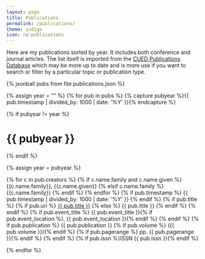```yaml
---
layout: page
title: Publications
permalink: /publications/
theme: indigo
icon: rw:publications
---
```


Here are my publications sorted by year. It includes both conference and
journal articles. The list itself is imported from the [CUED Publications
Database](http://publications.eng.cam.ac.uk/) which may be more up to date and
is more use if you want to search or filter by a particular topic or
publication type.

{% jsonball pubs from file publications.json %}

{% assign year = "" %}
{% for pub in pubs %}
  {% capture pubyear %}{{ pub.timestamp | divided_by: 1000 | date: '%Y' }}{% endcapture %}

  {% if pubyear != year %}
# {{ pubyear }}
  {% endif %}

  {% assign year = pubyear %}

  <p><pub-reference>
    <pub-authors>
      {% for c in pub.creators %}
        {% if c.name.family and c.name.given %}
          <pub-author>{{c.name.family}}, {{c.name.given}}</pub-author>
        {% elsif c.name.family %}
          <pub-author>{{c.name.family}}</pub-author>
        {% endif %}
      {% endfor %}
    </pub-authors>
    {% if pub.timestamp %}
      <pub-date>{{ pub.timestamp | divided_by: 1000 | date: '%Y' }}</pub-date>
    {% endif %}
    {% if pub.title %}
      {% if pub.uri %}
        <pub-title><a href="{{pub.uri}}">{{ pub.title }}</a></pub-title>
      {% else %}
        <pub-title>{{ pub.title }}</pub-title>
      {% endif %}
    {% endif %}
    {% if pub.event_title %}
      <pub-event>{{ pub.event_title }}{% if pub.event_location %},
        {{ pub.event_location }}{% endif %}</pub-event>
    {% endif %}
    {% if pub.publication %}
      <pub-publication>{{ pub.publication }}
      {% if pub.volume %} ({{ pub.volume }}){% endif %}
      {% if pub.pagerange %} pp. {{ pub.pagerange }}{% endif %}</pub-publication>
    {% endif %}
    {% if pub.issn %}<pub-additional>ISSN {{ pub.issn }}</pub-additional>{% endif %}
  </pub-reference></p>
{% endfor %}
